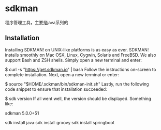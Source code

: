 # sdkman
程序管理工具，主要是java系列的

## Installation

Installing SDKMAN! on UNIX-like platforms is as easy as ever. SDKMAN! installs smoothly on Mac OSX, Linux, Cygwin, Solaris and FreeBSD. We also support Bash and ZSH shells.
Simply open a new terminal and enter:

$ curl -s "https://get.sdkman.io" | bash
Follow the instructions on-screen to complete installation.
Next, open a new terminal or enter:

$ source "$HOME/.sdkman/bin/sdkman-init.sh"
Lastly, run the following code snippet to ensure that installation succeeded:

$ sdk version
If all went well, the version should be displayed. Something like:

  sdkman 5.0.0+51


sdk install java
sdk install groovy
sdk install springboot
